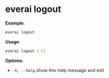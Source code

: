 # everai logout
**Example**:  
```bash
everai logout
```

**Usage**:
```bash  
everai logout [-h]
```

**Options**:  
* `-h, --help`  show this help message and exit

